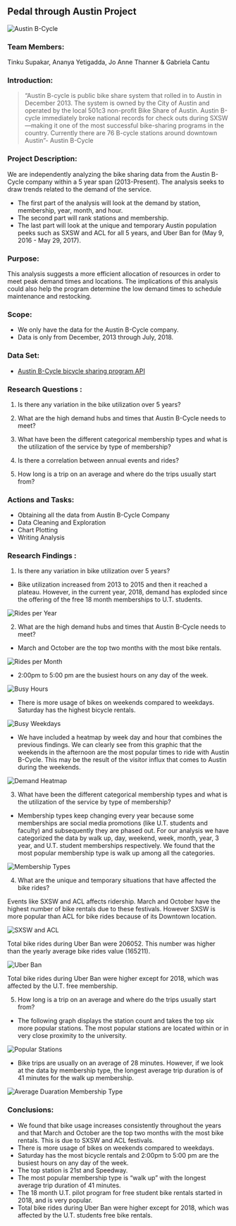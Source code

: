 ## Pedal through Austin Project

![Austin B-Cycle](README_IMAGES/bikeshare.jpg)

### Team Members:

Tinku Supakar, Ananya Yetigadda, Jo Anne Thanner & Gabriela Cantu 

### Introduction: 

>“Austin B-cycle is public bike share system that rolled in to Austin in December 2013. The system is owned by the City of Austin and operated by the local 501c3 non-profit Bike Share of Austin. Austin B-cycle immediately broke national records for check outs during SXSW—making it one of the most successful bike-sharing programs in the country. Currently there are 76 B-cycle stations around downtown Austin”- Austin B-Cycle 

### Project Description:

We are independently analyzing the bike sharing data from the Austin B-Cycle company within a 5 year span (2013-Present). The analysis seeks to draw trends related to the demand of the service.
 
* The first part of the analysis will look at the demand by station, membership, year, month, and hour.
* The second part will rank stations and membership.
* The last part will look at the unique and temporary Austin population peeks such as SXSW and ACL for all 5 years, and Uber Ban for (May 9, 2016 - May 29, 2017).
 
### Purpose: 

This analysis suggests a more efficient allocation of resources in order to meet peak demand times and locations. The implications of this analysis could also help the program determine the low demand times to schedule maintenance and restocking.

### Scope: 

* We only have the data for the Austin B-Cycle company.
* Data is only from December, 2013 through July, 2018.

### Data Set: 

* [Austin B-Cycle bicycle sharing program API](https://data.austintexas.gov/resource/cwi3-ckqi.json)

### Research Questions : 

1. Is there any variation in the bike utilization over 5 years?

2. What are the high demand hubs and times that Austin B-Cycle needs to meet?

3. What have been the different categorical membership types  and what is the utilization of the service by type of membership?

4. Is there a correlation between annual events and rides?

5. How long is a trip on an average and where do the trips usually start from? 

### Actions and Tasks: 

* Obtaining all the data from Austin B-Cycle Company
* Data Cleaning and Exploration
* Chart Plotting
* Writing Analysis

### Research Findings :
1. Is there any variation in bike utilization over 5 years?

* Bike utilization increased from 2013 to 2015 and then it reached a plateau. However, in the current year, 2018, demand has exploded since the offering of the free 18 month memberships to U.T. students. 

![Rides per Year](Images/Rides_per_Year.png)

2. What are the high demand hubs and times that Austin B-Cycle needs to meet?

* March and October are the top two months with the most bike rentals. 

![Rides per Month](Images/Rides_per_Month.png)

* 2:00pm to 5:00 pm are the busiest hours on any day of the week. 

![Busy Hours](Images/Busy_Hour.png)

* There is more usage of bikes on weekends compared to weekdays. Saturday has the highest bicycle rentals. 

![Busy Weekdays](Images/Busy_Week.png)

* We have included a heatmap by week day and hour that combines the previous findings. We can clearly see from this graphic that the weekends in the afternoon are the most popular times to ride with Austin B-Cycle. This may be the result of the visitor influx that comes to Austin during the weekends.

![Demand Heatmap](Images/Hours-day.png)

3. What have been the different categorical membership types and what is the utilization of the service by type of membership?

* Membership types keep changing every year because some memberships are social media promotions (like U.T. students and faculty) and subsequently they are phased out. For our analysis we have categorized the data by walk up, day, weekend, week, month, year, 3 year, and U.T. student memberships respectively. We found that the most popular membership type is walk up among all the categories. 

![Membership Types](Images/mem_type.png)

4. What are the unique and temporary situations that have affected the bike rides?

Events like SXSW and ACL affects ridership. March and October have the highest number of bike rentals due to these festivals. However SXSW is more popular than ACL for bike rides because of its Downtown location. 

![SXSW and ACL](Images/SXSW-ACL.png)

Total bike rides during Uber Ban were 206052. This number was higher than the yearly average bike rides value (165211). 

![Uber Ban](Images/Uberban.png)

Total bike rides during Uber Ban were higher except for 2018, which was affected by the U.T. free membership.

5. How long is a trip on an average and where do the trips usually start from? 

* The following graph displays the station count and takes the top six more popular stations. The most popular stations are located within or in very close proximity to the university.

![Popular Stations](Images/Pop_Station.png)

* Bike trips are usually on an average of 28 minutes. However, if we look at the data by membership type, the longest average trip duration is of 41 minutes for the walk up membership.

![Average Duaration Membership Type](Images/avg_duration_mem_type.png)


### Conclusions: 

* We found that bike usage increases consistently throughout the years and that March and October are the top two months with the most bike rentals. This is due to SXSW and ACL festivals.
* There is more usage of bikes on weekends compared to weekdays.
* Saturday has the most bicycle rentals and 2:00pm to 5:00 pm are the busiest hours on any day of the week. 
* The top station is 21st and Speedway.
* The most popular membership type is “walk up” with the longest average trip duration of 41 minutes.
* The 18 month U.T. pilot program for free student bike rentals started in 2018, and is very popular.
* Total bike rides during Uber Ban were higher except for 2018, which was affected by the U.T. students free bike rentals.
